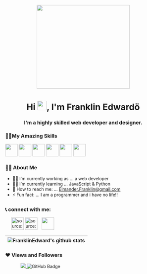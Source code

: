 
<p align="center">
  <a href="https://imgur.com/rW4JiEQ"><img src="https://i.imgur.com/rW4JiEQ.png?5" width="300" height="270" /></a>
</p>

<h1 align="center">Hi <img src="https://raw.githubusercontent.com/MartinHeinz/MartinHeinz/master/wave.gif" width="30px">, I'm Franklin Edwardö </h1>
<h3 align="center">I'm a highly skilled web developer and designer.</h3>



### 🤷‍♂️**My Amazing Skills**
<img style="width: 40px" src="https://i.imgur.com/m28hJRc.png" />
<img style="width: 40px" src="https://i.imgur.com/G63KlZn.png" />
<img style="width: 40px" src="https://i.imgur.com/jHZ7skg.png" />
<img style="width: 40px" src="https://i.imgur.com/LI61eJP.png"/>
<img style="width: 40px" src="https://i.imgur.com/C0ULm1B.png" />
<img style="width: 40px" src="https://i.imgur.com/SQQIxri.png" />

### 🧑‍💻 **About Me**
- 🧑‍💻 I’m currently working as ... a web developer
- 👨‍🏫 I’m currently learning ... JavaScript & Python
- 📨 How to reach me: ... Elmander.Franklin@gmail.com
- ⚡ Fun fact: ... I am a programmer and i have no life!!

### 📞 **connect with me**:
<p align="left" style="margin-left: 20px">
  <a href="https://imgur.com/90c54aR"><img style="width: 40px" src="https://i.imgur.com/90c54aR.png" title="source: imgur.com" /></a>
  <a href="https://imgur.com/Dldf474"><img style="width: 40px" src="https://i.imgur.com/Dldf474.png" title="source: imgur.com" /></a>
<a style="margin-left: 10px" href = "https://twitter.com/ay4codes"><img style="width: 40px" src="https://i.im.ge/2022/07/28/F9P1gr.png"/></a>
</p>

| <img align="center" src="https://github-readme-stats.vercel.app/api?username=FranklinEdward&show_icons=true&include_all_commits=true&theme=buefy&hide_border=true" alt="FranklinEdward's github stats" />
|------------- |



### ❤ Views and Followers
<p align="left" style="margin-left: 50px">
<a href="https://github.com/Meghna-DAS/github-profile-views-counter">
    <img src="https://komarev.com/ghpvc/?username=FranklinEdward">
</a>
<a><img src="https://img.shields.io/github/followers/FranklinEdward?label=Followers&style=social" alt="GitHub Badge"></a>
</p>
